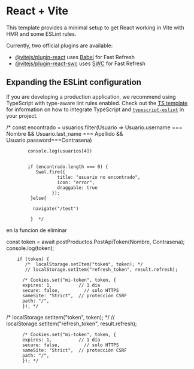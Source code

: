 # React + Vite

This template provides a minimal setup to get React working in Vite with HMR and some ESLint rules.

Currently, two official plugins are available:

- [@vitejs/plugin-react](https://github.com/vitejs/vite-plugin-react/blob/main/packages/plugin-react) uses [Babel](https://babeljs.io/) for Fast Refresh
- [@vitejs/plugin-react-swc](https://github.com/vitejs/vite-plugin-react/blob/main/packages/plugin-react-swc) uses [SWC](https://swc.rs/) for Fast Refresh

## Expanding the ESLint configuration

If you are developing a production application, we recommend using TypeScript with type-aware lint rules enabled. Check out the [TS template](https://github.com/vitejs/vite/tree/main/packages/create-vite/template-react-ts) for information on how to integrate TypeScript and [`typescript-eslint`](https://typescript-eslint.io) in your project.




 /*  const encontrado = usuarios.filter(Usuario => Usuario.username === Nombre && Usuario.last_name === Apellido &&  Usuario.password===Contrasena)
            
            console.log(usuarios[4])
            
            
            if (encontrado.length === 0) {
               Swal.fire({
                       title: "usuario no encontrado",
                       icon: "error",
                       draggable: true
                     });
             }else{
              
              navigate("/test")
              
             }  */

en la funcion de eliminar

 const token = await postProductos.PostApiToken(Nombre, Contrasena);
        console.log(token);
        
        if (token) {
           /*  localStorage.setItem("token", token); */
           // localStorage.setItem("refresh_token", result.refresh);

          /* Cookies.set("mi-token", token, {
          expires: 1,          // 1 día
          secure: false,         // solo HTTPS
          sameSite: "Strict",  // protección CSRF
          path: "/",
          }); */
/*  localStorage.setItem("token", token); */
           // localStorage.setItem("refresh_token", result.refresh);

          /* Cookies.set("mi-token", token, {
          expires: 1,          // 1 día
          secure: false,         // solo HTTPS
          sameSite: "Strict",  // protección CSRF
          path: "/",
          }); */

